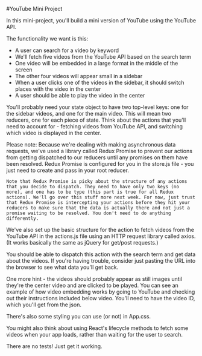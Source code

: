 #YouTube Mini Project

In this mini-project, you'll build a mini version of YouTube using the YouTube API.

The functionality we want is this:
+ A user can search for a video by keyword
+ We'll fetch five videos from the YouTube API based on the search term
+ One video will be embedded in a large format in the middle of the screen
+ The other four videos will appear small in a sidebar
+ When a user clicks one of the videos in the sidebar, it should switch places with the video in the center
+ A user should be able to play the video in the center

You'll probably need your state object to have two top-level keys: one for the sidebar videos, and one for the main video. This will mean two reducers, one for each piece of state. Think about the actions that you'll need to account for - fetching videos from YouTube API, and switching which video is displayed in the center.

Please note:
Because we're dealing with making asynchronous data requests, we've used a library called Redux Promise to prevent our actions from getting dispatched to our reducers until any promises on them have been resolved. Redux Promise is configured for you in the store.js file - you just need to create and pass in your root reducer.

`Note that Redux Promise is picky about the structure of any actions that you decide to dispatch. They need to have only two keys (no more), and one has to be type (this part is true for all Redux actions). We'll go over this stuff more next week. For now, just trust that Redux Promise is intercepting your actions before they hit your reducers to make sure that the data is actually there and not just a promise waiting to be resolved. You don't need to do anything differently.`

We've also set up the basic structure for the action to fetch videos from the YouTube API in the actions.js file using an HTTP request library called axios. (It works basically the same as jQuery for get/post requests.)

You should be able to dispatch this action with the search term and get data about the videos. If you're having trouble, consider just pasting the URL into the browser to see what data you'll get back.

One more hint - the videos should probably appear as still images until they're the center video and are clicked to be played. You can see an example of how video embedding works by going to YouTube and checking out their instructions included below video. You'll need to have the video ID, which you'll get from the json.

There's also some styling you can use (or not) in App.css.

You might also think about using React's lifecycle methods to fetch some videos when your app loads, rather than waiting for the user to search.

There are no tests! Just get it working.
